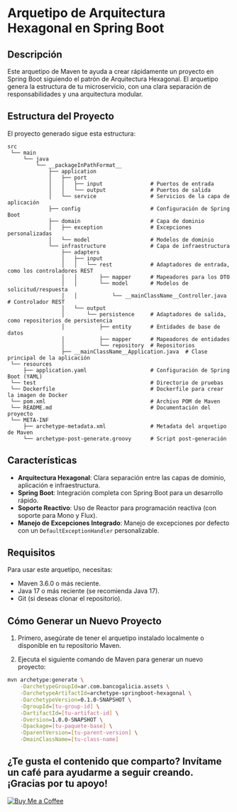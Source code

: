 # Arquetipo de Arquitectura Hexagonal en Spring Boot

## Descripción

Este arquetipo de Maven te ayuda a crear rápidamente un proyecto en Spring Boot siguiendo el patrón de Arquitectura Hexagonal. El arquetipo genera la estructura de tu microservicio, con una clara separación de responsabilidades y una arquitectura modular.

## Estructura del Proyecto

El proyecto generado sigue esta estructura:

```
src
 └── main
     └── java
         └── __packageInPathFormat__
             ├── application
             │   ├── port
             │   │   ├── input               # Puertos de entrada
             │   │   └── output              # Puertos de salida
             │   └── service                 # Servicios de la capa de aplicación
             ├── config                      # Configuración de Spring Boot
             ├── domain                      # Capa de dominio
             │   ├── exception               # Excepciones personalizadas
             │   └── model                   # Modelos de dominio
             └── infrastructure              # Capa de infraestructura
                 ├── adapters
                 │   ├── input
                 │   │   └── rest            # Adaptadores de entrada, como los controladores REST
                 │   │       ├── mapper      # Mapeadores para los DTO
                 │   │       └── model       # Modelos de solicitud/respuesta
                 │   │           └── __mainClassName__Controller.java  # Controlador REST
                 │   └── output
                 │       └── persistence     # Adaptadores de salida, como repositorios de persistencia
                 │           ├── entity      # Entidades de base de datos
                 │           ├── mapper      # Mapeadores de entidades
                 │           └── repository  # Repositorios
                 ├── __mainClassName__Application.java  # Clase principal de la aplicación
 └── resources
     ├── application.yaml                    # Configuración de Spring Boot (YAML)
 └── test                                    # Directorio de pruebas
 └── Dockerfile                              # Dockerfile para crear la imagen de Docker
 └── pom.xml                                 # Archivo POM de Maven
 └── README.md                               # Documentación del proyecto
 └── META-INF
     ├── archetype-metadata.xml              # Metadata del arquetipo de Maven
     └── archetype-post-generate.groovy      # Script post-generación
```

## Características

- **Arquitectura Hexagonal**: Clara separación entre las capas de dominio, aplicación e infraestructura.
- **Spring Boot**: Integración completa con Spring Boot para un desarrollo rápido.
- **Soporte Reactivo**: Uso de Reactor para programación reactiva (con soporte para Mono y Flux).
- **Manejo de Excepciones Integrado**: Manejo de excepciones por defecto con un `DefaultExceptionHandler` personalizable.

## Requisitos

Para usar este arquetipo, necesitas:

- Maven 3.6.0 o más reciente.
- Java 17 o más reciente (se recomienda Java 17).
- Git (si deseas clonar el repositorio).

## Cómo Generar un Nuevo Proyecto

1. Primero, asegúrate de tener el arquetipo instalado localmente o disponible en tu repositorio Maven.

2. Ejecuta el siguiente comando de Maven para generar un nuevo proyecto:

```bash
mvn archetype:generate \
    -DarchetypeGroupId=ar.com.bancogalicia.assets \
    -DarchetypeArtifactId=archetype-springboot-hexagonal \
    -DarchetypeVersion=0.1.0-SNAPSHOT \
    -DgroupId=[tu-group-id] \
    -DartifactId=[tu-artifact-id] \
    -Dversion=1.0.0-SNAPSHOT \
    -Dpackage=[tu-paquete-base] \
    -DparentVersion=[tu-parent-version] \
    -DmainClassName=[tu-class-name]
```

## ¿Te gusta el contenido que comparto? Invítame un café para ayudarme a seguir creando. ¡Gracias por tu apoyo!
[![Buy Me a Coffee](https://img.shields.io/badge/Buy%20Me%20a%20Coffee-F7DF1E?style=for-the-badge&logo=buy-me-a-coffee&logoColor=black)](https://buymeacoffee.com/malbarracin)    
    